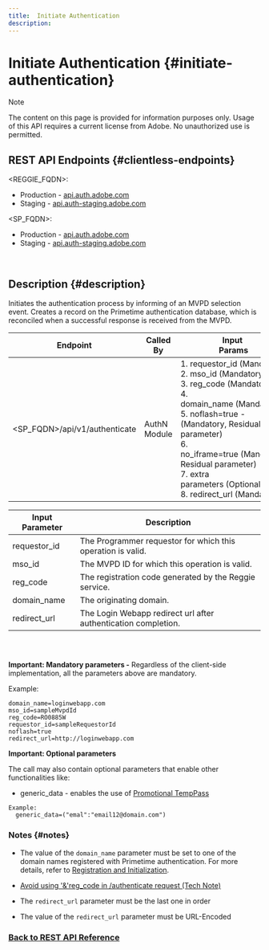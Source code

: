```yaml
---
title:  Initiate Authentication
description:
---
```


# Initiate Authentication {#initiate-authentication}

>[!NOTE] 
>
>The content on this page is provided for information purposes only. Usage of this API requires a current license from Adobe. No unauthorized use is permitted.

## REST API Endpoints {#clientless-endpoints}

<REGGIE_FQDN>:

* Production - [api.auth.adobe.com](http://api.auth.adobe.com/)
* Staging - [api.auth-staging.adobe.com](http://api.auth-staging.adobe.com/)

<SP_FQDN>:

* Production - [api.auth.adobe.com](http://api.auth.adobe.com/)
* Staging - [api.auth-staging.adobe.com](http://api.auth-staging.adobe.com/)

</br>


## Description {#description}

Initiates the authentication process by informing of an MVPD selection
event. Creates a record on the Primetime authentication database, which
is reconciled when a successful response is received from the MVPD. 


  
| Endpoint | Called  <br>By | Input   <br>Params | HTTP  <br>Method | Response | HTTP  <br>Response |
| --- | --- | --- | --- | --- | --- |
| <SP_FQDN>/api/v1/authenticate | AuthN Module | 1.  requestor_id (Mandatory)<br>2.  mso_id (Mandatory)<br>3.  reg_code (Mandatory)<br>4.  domain_name (Mandatory)<br>5.  noflash=true -  <br>    (Mandatory, Residual parameter)<br>6.  no_iframe=true (Mandatory, Residual parameter)<br>7.  extra parameters (Optional)<br>8.  redirect_url (Mandatory) | GET | The Login Web App is redirected to the MVPD login page. | 302 for full redirect implementations |


| Input Parameter | Description |
| --- | --- |
| requestor_id   | The Programmer requestor for which this operation is valid. |
| mso_id | The MVPD ID for which this operation is valid.|
| reg_code | The registration code generated by the Reggie service. |
| domain_name | The originating domain. |
| redirect_url | The Login Webapp redirect url after authentication completion. |

###  

<div>

**Important: Mandatory parameters -** Regardless of the client-side implementation, all the parameters above are mandatory.

Example:     

```
domain_name=loginwebapp.com
mso_id=sampleMvpdId
reg_code=RO0885W
requestor_id=sampleRequestorId
noflash=true
redirect_url=http://loginwebapp.com
```

**Important: Optional parameters**

The call may also contain optional parameters that enable other functionalities like:

* generic\_data - enables the use of [Promotional TempPass](https://tve.helpdocsonline.com/promotional-temp-pass)

```
Example:
  generic_data=("emal":"email12@domain.com")
```


### **Notes** {#notes}

* The value of the `domain_name` parameter must be set to one of the domain names registered with Primetime authentication. For more details, refer to [Registration and Initialization](http://tve.helpdocsonline.com/new-programmer-overview$reg_and_init).

* [Avoid using '&'reg\_code in /authenticate request (Tech Note)](#)

* The `redirect_url` parameter must be the last one in order

* The value of the `redirect_url` parameter must be URL-Encoded

### [Back to REST API Reference](http://tve.helpdocsonline.com/rest-api-reference)
